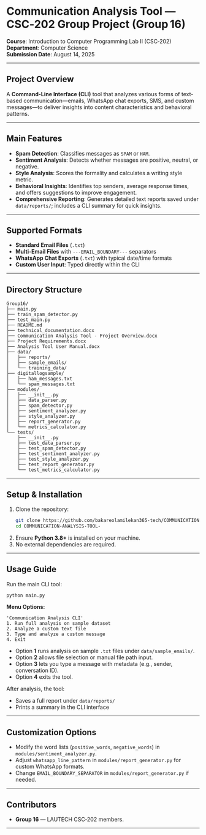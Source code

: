 # Communication Analysis Tool — CSC‑202 Group Project (Group 16)

**Course**: Introduction to Computer Programming Lab II (CSC‑202)  
**Department**: Computer Science  
**Submission Date**: August 14, 2025

---

## Project Overview
A **Command-Line Interface (CLI)** tool that analyzes various forms of text-based communication—emails, WhatsApp chat exports, SMS, and custom messages—to deliver insights into content characteristics and behavioral patterns.  

---

##  Main Features
- **Spam Detection**: Classifies messages as `SPAM` or `HAM`.  
- **Sentiment Analysis**: Detects whether messages are positive, neutral, or negative.  
- **Style Analysis**: Scores the formality and calculates a writing style metric.  
- **Behavioral Insights**: Identifies top senders, average response times, and offers suggestions to improve engagement.  
- **Comprehensive Reporting**: Generates detailed text reports saved under `data/reports/`; includes a CLI summary for quick insights.  

---

##  Supported Formats
- **Standard Email Files** (`.txt`)  
- **Multi-Email Files** with `---EMAIL_BOUNDARY---` separators  
- **WhatsApp Chat Exports** (`.txt`) with typical date/time formats  
- **Custom User Input**: Typed directly within the CLI  

---

##  Directory Structure

```
Group16/
├── main.py
├── train_spam_detector.py
├── test_main.py
├── README.md
├── technical_documentation.docx
├── Communication Analysis Tool - Project Overview.docx
├── Project Requirements.docx
├── Analysis Tool User Manual.docx
├── data/
│   ├── reports/
│   ├── sample_emails/
│   └── training_data/
├── digitallogsample/
│   ├── ham_messages.txt
│   └── spam_messages.txt
├── modules/
│   ├── __init__.py
│   ├── data_parser.py
│   ├── spam_detector.py
│   ├── sentiment_analyzer.py
│   ├── style_analyzer.py
│   ├── report_generator.py
│   └── metrics_calculator.py
└── tests/
    ├── __init__.py
    ├── test_data_parser.py
    ├── test_spam_detector.py
    ├── test_sentiment_analyzer.py
    ├── test_style_analyzer.py
    ├── test_report_generator.py
    └── test_metrics_calculator.py
```

---

##  Setup & Installation
1. Clone the repository:
   ```bash
   git clone https://github.com/bakareolamilekan365-tech/COMMUNICATION-ANALYSIS-TOOL-.git
   cd COMMUNICATION-ANALYSIS-TOOL-
   ```
2. Ensure **Python 3.8+** is installed on your machine.
3. No external dependencies are required.

---

##  Usage Guide

Run the main CLI tool:
```bash
python main.py
```

**Menu Options:**
```
'Communication Analysis CLI'
1. Run full analysis on sample dataset
2. Analyze a custom text file
3. Type and analyze a custom message
4. Exit
```
- Option **1** runs analysis on sample `.txt` files under `data/sample_emails/`.
- Option **2** allows file selection or manual file path input.
- Option **3** lets you type a message with metadata (e.g., sender, conversation ID).
- Option **4** exits the tool.

After analysis, the tool:
- Saves a full report under `data/reports/`
- Prints a summary in the CLI interface

---

##  Customization Options
- Modify the word lists (`positive_words`, `negative_words`) in `modules/sentiment_analyzer.py`.
- Adjust `whatsapp_line_pattern` in `modules/report_generator.py` for custom WhatsApp formats.
- Change `EMAIL_BOUNDARY_SEPARATOR` in `modules/report_generator.py` if needed.

---

##  Contributors
- **Group 16** — LAUTECH CSC‑202 members.

---

